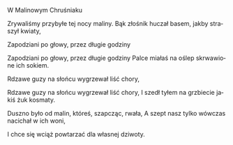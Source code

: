 W Malinowym Chruśniaku

Zry­wa­li­śmy przy­by­łe tej nocy ma­li­ny. 
Bąk zło­śnik hu­czał ba­sem, jak­by stra­szył kwia­ty, 





Za­po­dzia­ni po gło­wy, przez dłu­gie go­dzi­ny 



Za­po­dzia­ni po gło­wy, przez dłu­gie go­dzi­ny 
Pal­ce mia­łaś na oślep skrwa­wio­ne ich so­kiem. 



Rdza­we guzy na słoń­cu wy­grze­wał liść cho­ry, 



Rdza­we guzy na słoń­cu wy­grze­wał liść cho­ry, 
I szedł ty­łem na grzbie­cie ja­kiś żuk ko­sma­ty. 


Dusz­no było od ma­lin, któ­reś, szap­cząc, rwa­ła,
A szept nasz tyl­ko wów­czas na­ci­chał w ich woni, 



I chce się wciąż po­wta­rzać dla wła­snej dzi­wo­ty. 